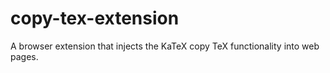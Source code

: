 # copy-tex-extension
A browser extension that injects the KaTeX copy TeX functionality into web pages. 
